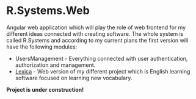 # R.Systems.Web

Angular web application which will play the role of web frontend for my different ideas connected with creating software.
The whole system is called R.Systems and according to my current plans the first version will have the following modules:

- UsersManagement - Everything connected with user authentication, authorization and management.
- [Lexica](https://github.com/lrydzkowski/Lexica) - Web version of my different project which is English learning software focused on
learning new vocabulary.

**Project is under construction!**
